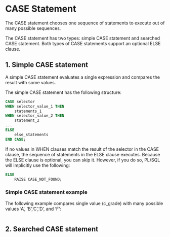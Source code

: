 # CASE Statement
The CASE statement chooses one sequence of statements to execute out of many possible sequences.

The CASE statement has two types: simple CASE statement and searched CASE statement. Both types of CASE statements support an optional ELSE clause.

## 1. Simple CASE statement
A simple CASE statement evaluates a single expression and compares the result with some values.

The simple CASE statement has the following structure:
```sql
CASE selector
WHEN selector_value_1 THEN
    statements_1
WHEN selector_value_2 THEN 
    statement_2
...
ELSE
    else_statements
END CASE;
```
If no values in WHEN clauses match the result of the selector in the CASE clause, the sequence of statements in the ELSE clause executes.
Because the ELSE clause is optional, you can skip it. However, if you do so, PL/SQL will implicitly use the following:
```sql
ELSE 
    RAISE CASE_NOT_FOUND;
```

### Simple CASE statement example
The following example compares single value (c_grade) with many possible values ‘A’, ‘B’,’C’,’D’, and ‘F’:
```sql

```


## 2. Searched CASE statement
